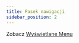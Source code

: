 ```yaml
---
title: Pasek nawigacji
sidebar_position: 2
---
```


Zobacz [Wyświetlane Menu](/docs/user/menus/displaying-menus#navigation-bar)
